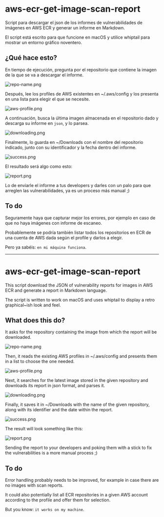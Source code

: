 # aws-ecr-get-image-scan-report
Script para descargar el json de los informes de vulnerabilidades de imágenes en AWS ECR y generar un informe en Markdown.

El script está escrito para que funcione en macOS y utilice whiptail para mostrar un entorno gráfico noventero.

## ¿Qué hace esto?
En tiempo de ejecución, pregunta por el repositorio que contiene la imagen de la que se va a descargar el informe.

![repo-name.png](readme-assets/repo-name.png)

Después, lee los profiles de AWS existentes en ~/.aws/config y los presenta en una lista para elegir el que se necesite.

![aws-profile.png](readme-assets/aws-profile.png)

A continuación, busca la última imagen almacenada en el repositorio dado y descarga su informe en `json`, y lo parsea.

![downloading.png](readme-assets/downloading.png)

Finalmente, lo guarda en ~/Downloads con el nombre del repositorio indicado, junto con su identificador y la fecha dentro del informe.

![success.png](readme-assets/success.png)

El resultado será algo como esto:

![report.png](readme-assets/report.png)

Lo de enviarle el informe a tus developers y darles con un palo para que arreglen las vulnerabilidades, ya es un proceso más manual ;)

## To do
Seguramente haya que capturar mejor los errores, por ejemplo en caso de que no haya imágenes con informe de escaneo.

Probablemente se podría también listar todos los repositorios en ECR de una cuenta de AWS dada según el profile y darlos a elegir.

Pero ya sabéis: `en mi máquina funciona`.

---

# aws-ecr-get-image-scan-report
This script download the JSON of vulnerability reports for images in AWS ECR and generate a report in Markdown language.

The script is written to work on macOS and uses whiptail to display a retro graphical~ish look and feel.

## What does this do?
It asks for the repository containing the image from which the report will be downloaded.

![repo-name.png](readme-assets/repo-name.png)

Then, it reads the existing AWS profiles in ~/.aws/config and presents them in a list to choose the one needed.

![aws-profile.png](readme-assets/aws-profile.png)

Next, it searches for the latest image stored in the given repository and downloads its report in json format, and parses it.

![downloading.png](readme-assets/downloading.png)

Finally, it saves it in ~/Downloads with the name of the given repository, along with its identifier and the date within the report.

![success.png](readme-assets/success.png)

The result will look something like this:

![report.png](readme-assets/report.png)

Sending the report to your developers and poking them with a stick to fix the vulnerabilities is a more manual process ;)

## To do
Error handling probably needs to be improved, for example in case there are no images with scan reports.

It could also potentially list all ECR repositories in a given AWS account according to the profile and offer them for selection.

But you know: `it works on my machine`.
